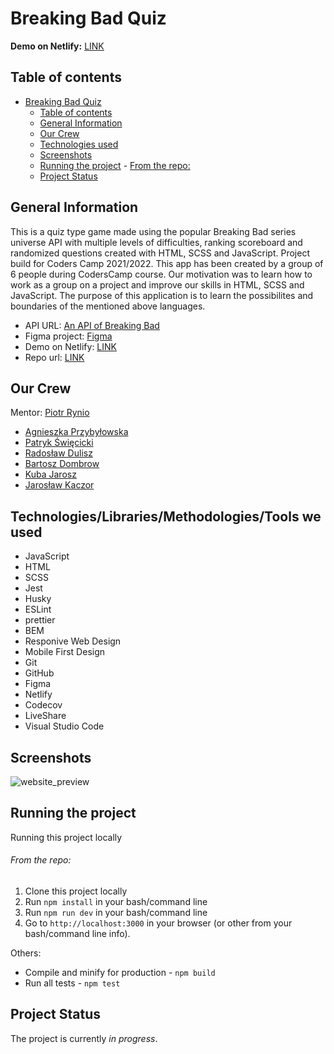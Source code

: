 # Breaking Bad Quiz

**Demo on Netlify:** [LINK](https://breaking-bad-quiz-game.netlify.app/)

## Table of contents

- [Breaking Bad Quiz](#breaking-bad-quiz)
  - [Table of contents](#table-of-contents)
  - [General Information](#general-information)
  - [Our Crew](#our-crew)
  - [Technologies used](#technologies-used)
  - [Screenshots](#screenshots)
  - [Running the project](#running-the-project)
          - [From the repo:](#from-the-repo)
  - [Project Status](#project-status)

## General Information

This is a quiz type game made using the popular Breaking Bad series universe API with multiple levels of difficulties, ranking scoreboard and randomized questions created with HTML, SCSS and JavaScript. Project build for Coders Camp 2021/2022.
This app has been created by a group of 6 people during CodersCamp course.
Our motivation was to learn how to work as a group on a project and improve our skills in HTML, SCSS and JavaScript.
The purpose of this application is to learn the possibilites and boundaries of the mentioned above languages.

- API URL: [An API of Breaking Bad](https://breakingbadapi.com/documentation)
- Figma project: [Figma](https://www.figma.com/file/veHEbh07ejU9z4oIZpS9q7/Breaking-Bad-Quiz-App?node-id=5%3A421)
- Demo on Netlify: [LINK](https://breaking-bad-quiz-game.netlify.app)
- Repo url: [LINK](https://github.com/PiotrRynio/CodersCamp2021.Project.JavaScript.git)

## Our Crew

Mentor: [Piotr Rynio](https://github.com/PiotrRynio)

- [Agnieszka Przybyłowska](https://github.com/APrzybylowska)
- [Patryk Święcicki](https://github.com/PSwiecicki)
- [Radosław Dulisz](https://github.com/RadekDulisz)
- [Bartosz Dombrow](https://github.com/BartoszDombrow)
- [Kuba Jarosz](https://github.com/kubajaro)
- [Jarosław Kaczor](https://github.com/jaroslawkaczor)

## Technologies/Libraries/Methodologies/Tools we used

- JavaScript
- HTML
- SCSS
- Jest
- Husky
- ESLint
- prettier
- BEM
- Responive Web Design
- Mobile First Design
- Git
- GitHub
- Figma
- Netlify
- Codecov
- LiveShare
- Visual Studio Code

## Screenshots

![website_preview](https://user-images.githubusercontent.com/26107469/148242449-cf2e82e7-1c10-40a2-9e10-3c3ea88c60ab.png)

## Running the project

Running this project locally

###### From the repo:

1. Clone this project locally
2. Run `npm install` in your bash/command line
3. Run `npm run dev` in your bash/command line
4. Go to `http://localhost:3000` in your browser (or other from your bash/command line info).

Others:

- Compile and minify for production - `npm build`
- Run all tests - `npm test`

## Project Status

The project is currently _in progress_.
